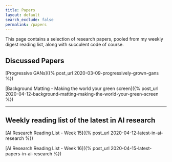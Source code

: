 ```yaml
---
title: Papers
layout: default
search_exclude: false
permalink: /papers
---
```


This page contains a selection of research papers, pooled from my weekly digest reading list, along with succulent code of course. 

## Discussed Papers

[Progressive GANs]({% post_url 2020-03-09-progressively-grown-gans %})

[Background Matting - Making the world your green screen]({% post_url 2020-04-12-background-matting-making-the-world-your-green-screen %})

--- 

## Weekly reading list of the latest in AI research
[AI Research Reading List - Week 15]({% post_url 2020-04-12-latest-in-ai-research %})

[AI Research Reading List - Week 16]({% post_url 2020-04-15-latest-papers-in-ai-research %})